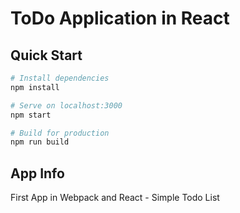 # ToDo Application in React

## Quick Start

``` bash
# Install dependencies
npm install

# Serve on localhost:3000
npm start

# Build for production
npm run build
```

## App Info

First App in Webpack and React - Simple Todo List